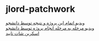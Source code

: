 # jlord-patchwork
<a href="https://aparat.com/v/xSRTO"> ویدیو اتمام این پروژه و نتیجه توسط دانشجو </a> <br>
<a href="https://aparat.com/v/BzrPk"> ویدیو مرحله به مرحله انجام پروژه توسط دانشجو</a> <br>
<a href="https://github.com/bahraminejad98/jlord-patchwork/blob/main/jlord-screenshot.jpg"> اسکرین شات تایید </a>
